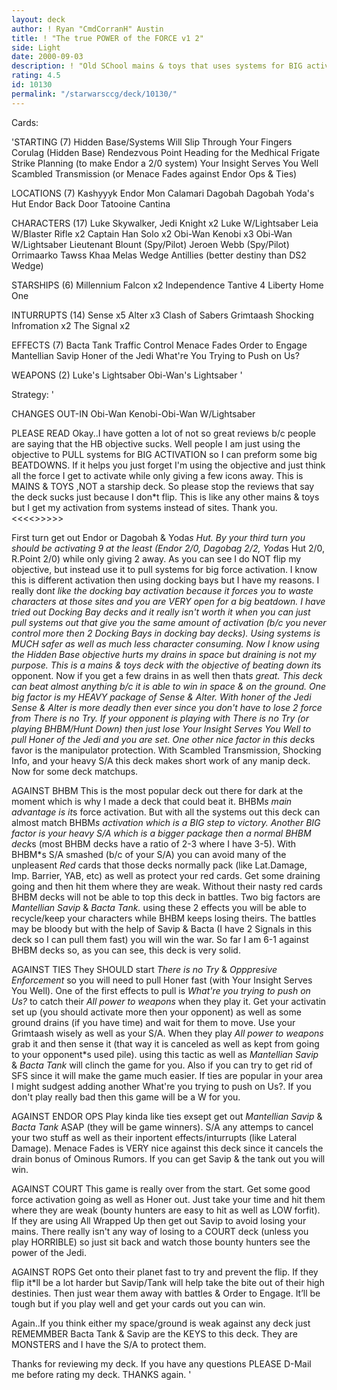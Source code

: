 ```yaml
---
layout: deck
author: ! Ryan "CmdCorranH" Austin
title: ! "The true POWER of the FORCE v1 2"
side: Light
date: 2000-09-03
description: ! "Old SChool mains & toys that uses systems for BIG activation for BIG beatdowns"
rating: 4.5
id: 10130
permalink: "/starwarsccg/deck/10130/"
---
```

Cards: 

'STARTING (7)
Hidden Base/Systems Will Slip Through Your Fingers
Corulag (Hidden Base)
Rendezvous Point
Heading for the Medhical Frigate
Strike Planning (to make Endor a 2/0 system)
Your Insight Serves You Well
Scambled Transmission (or Menace Fades against Endor Ops & Ties)

LOCATIONS (7)
Kashyyyk
Endor
Mon Calamari
Dagobah
Dagobah Yoda's Hut
Endor Back Door
Tatooine Cantina

CHARACTERS (17)
Luke Skywalker, Jedi Knight x2
Luke W/Lightsaber
Leia W/Blaster Rifle x2
Captain Han Solo x2
Obi-Wan Kenobi x3
Obi-Wan W/Lightsaber
Lieutenant Blount (Spy/Pilot)
Jeroen Webb (Spy/Pilot)
Orrimaarko
Tawss Khaa
Melas
Wedge Antillies (better destiny than DS2 Wedge)

STARSHIPS (6)
Millennium Falcon x2
Independence
Tantive 4
Liberty
Home One

INTURRUPTS (14)
Sense x5
Alter x3
Clash of Sabers
Grimtaash
Shocking Infromation x2
The Signal x2

EFFECTS (7)
Bacta Tank
Traffic Control
Menace Fades
Order to Engage
Mantellian Savip
Honer of the Jedi
What're You Trying to Push on Us?

WEAPONS (2)
Luke's Lightsaber
Obi-Wan's Lightsaber
'

Strategy: '

CHANGES OUT-IN
Obi-Wan Kenobi-Obi-Wan W/Lightsaber

 PLEASE READ 
Okay..I have gotten a lot of not so great reviews b/c people are saying that the HB objective sucks. Well people I am just using the objective to PULL systems for BIG ACTIVATION so I can preform some big BEATDOWNS. If it helps you just forget I'm using the objective and just think all the force I get to activate while only giving a few icons away. This is MAINS & TOYS ,NOT a starship deck. So please stop the reviews that say the deck sucks just because I don*t flip. This is like any other mains & toys but I get my activation from systems instead of sites. Thank you.
<<<<>>>>>

First turn get out Endor or Dagobah & Yoda*s Hut. By your third turn you should be activating 9 at the least (Endor 2/0, Dagobag 2/2, Yoda*s Hut 2/0, R.Point 2/0) while only giving 2 away. As you can see I do NOT flip my objective, but instead use it to pull systems for big force activation. I know this is different activation then using docking bays but I have my reasons. I really don*t like the docking bay activation because it forces you to waste characters at those sites and you are VERY open for a big beatdown. I have tried out Docking Bay decks and it really isn't worth it when you can just pull systems out that give you the same amount of activation (b/c you never control more then 2 Docking Bays in docking bay decks). Using systems is MUCH safer as well as much less character consuming. Now I know using the Hidden Base objective hurts my drains in space but draining is not my purpose. This is a mains & toys deck with the objective of beating down it*s opponent. Now if you get a few drains in as well then that*s great. This deck can beat almost anything b/c it is able to win in space & on the ground. One big factor is my HEAVY package of Sense & Alter. With honer of the Jedi Sense & Alter is more deadly then ever since you don't have to lose 2 force from *There is no Try.* If your opponent is playing with There is no Try (or playing BHBM/Hunt Down) then just lose *Your Insight Serves You Well* to pull *Honer of the Jedi* and you are set. One other nice factor in this deck*s favor is the manipulator protection. With Scambled Transmission, Shocking Info, and your heavy S/A this deck makes short work of any manip deck.
Now for some deck matchups.

AGAINST BHBM This is the most popular deck out there for dark at the moment which is why I made a deck that could beat it. BHBM*s main advantage is it*s force activation. But with all the systems out this deck can almost match BHBM*s activation which is a BIG step to victory. Another BIG factor is your heavy S/A which is a bigger package then a normal BHBM deck*s (most BHBM decks have a ratio of 2-3 where I have 3-5). With BHBM*s S/A smashed (b/c of your S/A) you can avoid many of the unpleasent *Red* cards that those decks normally pack (like Lat.Damage, Imp. Barrier, YAB, etc) as well as protect your red cards. Get some draining going and then hit them where they are weak. Without their nasty red cards BHBM  decks will not be able to top this deck in battles. Two big factors are *Mantellian Savip* & *Bacta Tank.* using these 2 effects you will be able to recycle/keep your characters while BHBM keeps losing theirs. The battles may be bloody but with the help of Savip & Bacta (I have 2 Signals in this deck so I can pull them fast) you will win the war. So far I am 6-1 against BHBM decks so, as you can see, this deck is very solid.

AGAINST TIES They SHOULD start *There is no Try* & *Opppresive Enforcement* so you will need to pull Honer fast (with Your Insight Serves You Well). One of the first effects to pull is *What're you trying to push on Us?* to catch their *All power to weapons* when they play it. Get your activatin set up (you should activate more then your opponent) as well as some ground drains (if you have time) and wait for them to move. Use your Grimtaash wisely as well as your S/A. When they play *All power to weapons* grab it and then sense it (that way it is canceled as well as kept from going to your opponent*s used pile).
using this tactic as well as *Mantellian Savip* & *Bacta Tank* will clinch the game for you. Also if you can try to get rid of SFS since it will make the game much easier. If ties are popular in your area I might sudgest adding another What're you trying to push on Us?. If you don't play really bad then this game will be a W for you.

AGAINST ENDOR OPS Play kinda like ties exsept get out *Mantellian Savip* & *Bacta Tank* ASAP (they will be game winners). S/A any attemps to cancel your two stuff as well as their inportent effects/inturrupts (like Lateral Damage). Menace Fades is VERY nice against this deck since it cancels the drain bonus of Ominous Rumors. If you can get Savip & the tank out you will win.

AGAINST COURT This game is really over from the start. Get some good force activation going as well as Honer out. Just take your time and hit them where they are weak (bounty hunters are easy to hit as well as LOW forfit). If they are using All Wrapped Up then get out Savip to avoid losing your mains. There really isn't any way of losing to a COURT deck (unless you play HORRIBLE) so  just sit back and watch those bounty hunters see the power of the Jedi.

AGAINST ROPS Get onto their planet fast to try and prevent the flip. If they flip it*ll be a lot harder but Savip/Tank will help take the bite out of their high destinies. Then just wear them away with battles & Order to Engage. It’ll be tough but if you play well and get your cards out you can win.

Again..If you think either my space/ground is weak against any deck just REMEMMBER Bacta Tank & Savip are the KEYS to this deck. They are MONSTERS and I have the S/A to protect them.

Thanks for reviewing my deck. If you have any questions PLEASE D-Mail me before rating my deck. THANKS again.
'
